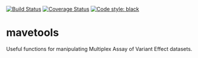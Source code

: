 [![Build Status](https://travis-ci.com/VariantEffect/mavetools.svg?branch=main)](https://travis-ci.com/VariantEffect/mavetools)
[![Coverage Status](https://coveralls.io/repos/github/VariantEffect/mavetools/badge.svg?branch=main)](https://coveralls.io/github/VariantEffect/mavetools?branch=main)
[![Code style: black](https://img.shields.io/badge/code%20style-black-000000.svg)](https://github.com/psf/black)

# mavetools
Useful functions for manipulating Multiplex Assay of Variant Effect datasets.